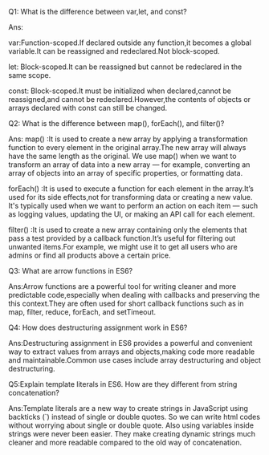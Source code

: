 Q1: What is the difference between var,let, and const?

Ans: 

var:Function-scoped.If declared outside any function,it becomes a global variable.It can be reassigned and redeclared.Not block-scoped.

let: Block-scoped.It can be reassigned but cannot be redeclared in the same scope.

const: Block-scoped.It must be initialized when declared,cannot be reassigned,and cannot be redeclared.However,the contents of objects or arrays declared with const can still be changed.

Q2: What is the difference between map(), forEach(), and filter()?

Ans: map() :It is used to create a new array by applying a transformation function to every element in the original array.The new array will always have the same length as the original. We use map() when we want to transform an array of data into a new array — for example, converting an array of objects into an array of specific properties, or formatting data.

forEach() :It is used to execute a function for each element in the array.It’s used for its side effects,not for transforming data or creating a new value. It's typically used when we want to perform an action on each item — such as logging values, updating the UI, or making an API call for each element.

filter() :It is used to create a new array containing only the elements that pass a test provided by a callback function.It’s useful for filtering out unwanted items.For example, we might use it to get all users who are admins or find all products above a certain price.

Q3: What are arrow functions in ES6?

Ans:Arrow functions are a powerful tool for writing cleaner and more predictable code,especially when dealing with callbacks and preserving the this context.They are often used for short callback functions such as in map, filter, reduce, forEach, and setTimeout.

Q4: How does destructuring assignment work in ES6?

Ans:Destructuring assignment in ES6 provides a powerful and convenient way to extract values from arrays and objects,making code more readable and maintainable.Common use cases include array destructuring and object destructuring.

Q5:Explain template literals in ES6. How are they different from string concatenation?

Ans:Template literals are a new way to create strings in JavaScript using backticks (`) instead of single or double quotes. So we can write html codes without worrying about single or double quote. Also using variables inside strings were never been easier. They make creating dynamic strings much cleaner and more readable compared to the old way of concatenation.

